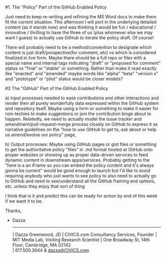 

#1. The "Policy" Part of the GitHub Enabled Policy

Just need to keep re-writing and refining the MS Word docs to make them fit the current situation.  This afternoon I will port in the underlying detailed content (as it stands now) and was thinking it would be fun / educational / innovative / thrilling to have the three of us (plus whomever else we may want I guess) to actually use GitHub to iterate the policy draft.  Of course! 

There will probably need to be a method/convention to designate which content is just draft/prospective(for comment, etc) vs which is considered finalized in live form.  Maybe there should be a full repo or files with a special name and internal tags indicating "draft" or "proposed for comment" status vs "final" or "stable" or something.  Rather than make it read exactly like "enacted" and "amended" maybe words like "alpha" "beta" "version x" and "prototype" or "pilot" status would be closer models?


#2 The "GitHub" Part of the GitHub Enabled Policy

a) Input processes needed to ease contributions and other interactions and render then all purely wonderfully data expressed within the GitHub system and repository itself.  Maybe using a form or something to make it easier for non-techies to make suggestions or join the contribution binge about to happen.  Relatedly, we need to actually model the issue tracker and amendment/pull-request-merge process closely on GitHub to express it as narrative guidelines on the "how to use GitHub to get to, ask about or help us amend/evolve our policy" page, 

b) Output processes: Maybe using GitHub pages or gist files or something to get the authoritative policy "files" in .md format hosted at GitHub onto proper websites or showing up as proper data-driven services to feed dynamic content in downstream apps/services.  Probably getting to the "here is a an iFrame so you can embed the policy content and it's always gonna be current" would be good enough to launch but I'd like to avoid requiring anybody who just wants to see policy to also need to actually go to GitHub and need to see/understand all the GitHub framing and options, etc.  unless they enjoy that sort of thing 

I think that is it and predict this can be ready for action by end of this week if we want it to be. 

Thanks,
 - Dazza

    _______________________________________________
    |  Dazza Greenwood, JD
    |     CIVICS.com Consultancy Services, Founder 
    |     MIT Media Lab, Visiting Research Scientist
    |  One Broadway St, 14th Floor, Cambridge, MA 02142      
    |  617.500.3644 & dazza@CIVICS.com  
